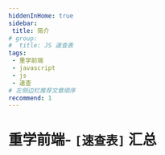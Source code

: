 ```yaml
---
hiddenInHome: true
sidebar:
 title: 简介
# group:
#  title: JS 速查表
tags:
 - 重学前端
 - javascript
 - js
 - 速查
# 左侧边栏推荐文章顺序
recommend: 1
---
```


# 重学前端- `[速查表]` 汇总
